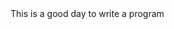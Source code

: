<!DOCTYPE html>
<html>
<head>
<title>My First Git Program</title>
</head>
<body>
This is a good day to write a program
</body>
<html>